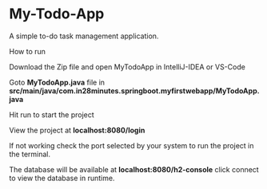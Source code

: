 # My-Todo-App
A simple to-do task management application.

How to run


Download the Zip file and open MyTodoApp in IntelliJ-IDEA or VS-Code


Goto     <b>MyTodoApp.java</b>     file in     <b>src/main/java/com.in28minutes.springboot.myfirstwebapp/MyTodoApp.java</b>


Hit run to start the project


View the project at    <b>localhost:8080/login</b>


If not working check the port selected by your system to run the project in the terminal.


The database will be available at    <b>localhost:8080/h2-console</b>    click connect to view the database in runtime.
